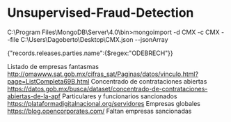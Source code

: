 # Unsupervised-Fraud-Detection

C:\Program Files\MongoDB\Server\4.0\bin>mongoimport -d CMX -c CMX --file C:\Users\Dagoberto\Desktop\CMX.json --jsonArray

{"records.releases.parties.name":{$regex:"ODEBRECH"}}

Listado de empresas fantasmas
http://omawww.sat.gob.mx/cifras_sat/Paginas/datos/vinculo.html?page=ListCompleta69B.html
Concentrado de contrataciones abiertas
https://datos.gob.mx/busca/dataset/concentrado-de-contrataciones-abiertas-de-la-apf
Particulares y funcionarios sancionados
https://plataformadigitalnacional.org/servidores
Empresas globales
https://blog.opencorporates.com/
Faltan empresas sancionadas
